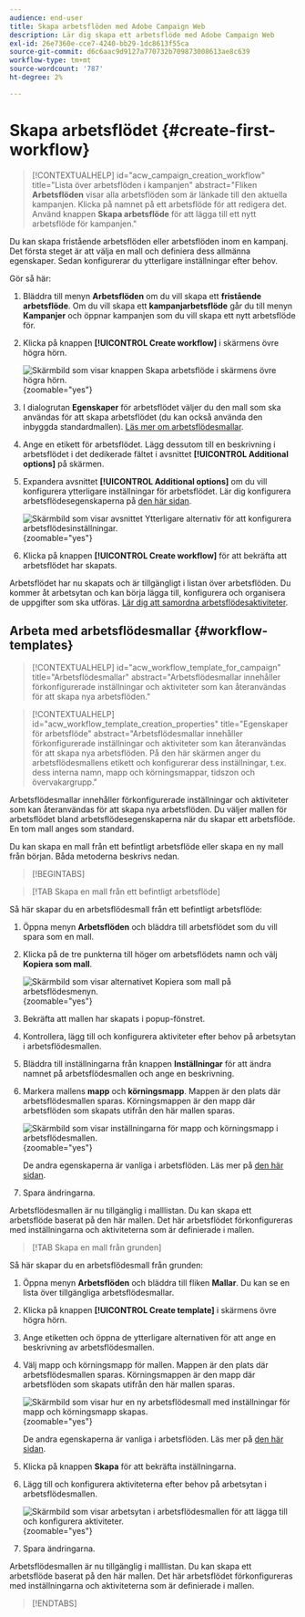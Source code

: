 ```yaml
---
audience: end-user
title: Skapa arbetsflöden med Adobe Campaign Web
description: Lär dig skapa ett arbetsflöde med Adobe Campaign Web
exl-id: 26e7360e-cce7-4240-bb29-1dc8613f55ca
source-git-commit: d6c6aac9d9127a770732b709873008613ae8c639
workflow-type: tm+mt
source-wordcount: '787'
ht-degree: 2%

---
```


# Skapa arbetsflödet {#create-first-workflow}

>[!CONTEXTUALHELP]
>id="acw_campaign_creation_workflow"
>title="Lista över arbetsflöden i kampanjen"
>abstract="Fliken **Arbetsflöden** visar alla arbetsflöden som är länkade till den aktuella kampanjen. Klicka på namnet på ett arbetsflöde för att redigera det. Använd knappen **Skapa arbetsflöde** för att lägga till ett nytt arbetsflöde för kampanjen."

Du kan skapa fristående arbetsflöden eller arbetsflöden inom en kampanj. Det första steget är att välja en mall och definiera dess allmänna egenskaper. Sedan konfigurerar du ytterligare inställningar efter behov.

Gör så här:

1. Bläddra till menyn **Arbetsflöden** om du vill skapa ett **fristående arbetsflöde**. Om du vill skapa ett **kampanjarbetsflöde** går du till menyn **Kampanjer** och öppnar kampanjen som du vill skapa ett nytt arbetsflöde för.

1. Klicka på knappen **[!UICONTROL Create workflow]** i skärmens övre högra hörn.

   ![Skärmbild som visar knappen Skapa arbetsflöde i skärmens övre högra hörn.](assets/workflow-create.png){zoomable="yes"}

1. I dialogrutan **Egenskaper** för arbetsflödet väljer du den mall som ska användas för att skapa arbetsflödet (du kan också använda den inbyggda standardmallen). [Läs mer om arbetsflödesmallar](#workflow-templates).

1. Ange en etikett för arbetsflödet. Lägg dessutom till en beskrivning i arbetsflödet i det dedikerade fältet i avsnittet **[!UICONTROL Additional options]** på skärmen.

1. Expandera avsnittet **[!UICONTROL Additional options]** om du vill konfigurera ytterligare inställningar för arbetsflödet. Lär dig konfigurera arbetsflödesegenskaperna på [den här sidan](workflow-settings.md#properties).

   ![Skärmbild som visar avsnittet Ytterligare alternativ för att konfigurera arbetsflödesinställningar.](assets/workflow-additional-options.png){zoomable="yes"}

1. Klicka på knappen **[!UICONTROL Create workflow]** för att bekräfta att arbetsflödet har skapats.

Arbetsflödet har nu skapats och är tillgängligt i listan över arbetsflöden. Du kommer åt arbetsytan och kan börja lägga till, konfigurera och organisera de uppgifter som ska utföras. [Lär dig att samordna arbetsflödesaktiviteter](orchestrate-activities.md).

## Arbeta med arbetsflödesmallar {#workflow-templates}

>[!CONTEXTUALHELP]
>id="acw_workflow_template_for_campaign"
>title="Arbetsflödesmallar"
>abstract="Arbetsflödesmallar innehåller förkonfigurerade inställningar och aktiviteter som kan återanvändas för att skapa nya arbetsflöden."

>[!CONTEXTUALHELP]
>id="acw_workflow_template_creation_properties"
>title="Egenskaper för arbetsflöde"
>abstract="Arbetsflödesmallar innehåller förkonfigurerade inställningar och aktiviteter som kan återanvändas för att skapa nya arbetsflöden. På den här skärmen anger du arbetsflödesmallens etikett och konfigurerar dess inställningar, t.ex. dess interna namn, mapp och körningsmappar, tidszon och övervakargrupp."

Arbetsflödesmallar innehåller förkonfigurerade inställningar och aktiviteter som kan återanvändas för att skapa nya arbetsflöden. Du väljer mallen för arbetsflödet bland arbetsflödesegenskaperna när du skapar ett arbetsflöde. En tom mall anges som standard.

Du kan skapa en mall från ett befintligt arbetsflöde eller skapa en ny mall från början. Båda metoderna beskrivs nedan.

>[!BEGINTABS]

>[!TAB Skapa en mall från ett befintligt arbetsflöde]

Så här skapar du en arbetsflödesmall från ett befintligt arbetsflöde:

1. Öppna menyn **Arbetsflöden** och bläddra till arbetsflödet som du vill spara som en mall.
1. Klicka på de tre punkterna till höger om arbetsflödets namn och välj **Kopiera som mall**.

   ![Skärmbild som visar alternativet Kopiera som mall på arbetsflödesmenyn.](assets/wf-copy-as-template.png){zoomable="yes"}

1. Bekräfta att mallen har skapats i popup-fönstret.
1. Kontrollera, lägg till och konfigurera aktiviteter efter behov på arbetsytan i arbetsflödesmallen.
1. Bläddra till inställningarna från knappen **Inställningar** för att ändra namnet på arbetsflödesmallen och ange en beskrivning.
1. Markera mallens **mapp** och **körningsmapp**. Mappen är den plats där arbetsflödesmallen sparas. Körningsmappen är den mapp där arbetsflöden som skapats utifrån den här mallen sparas.

   ![Skärmbild som visar inställningarna för mapp och körningsmapp i arbetsflödesmallen.](assets/wf-settings-template.png){zoomable="yes"}

   De andra egenskaperna är vanliga i arbetsflöden. Läs mer på [den här sidan](workflow-settings.md#properties).

1. Spara ändringarna.

Arbetsflödesmallen är nu tillgänglig i malllistan. Du kan skapa ett arbetsflöde baserat på den här mallen. Det här arbetsflödet förkonfigureras med inställningarna och aktiviteterna som är definierade i mallen.

>[!TAB Skapa en mall från grunden]

Så här skapar du en arbetsflödesmall från grunden:

1. Öppna menyn **Arbetsflöden** och bläddra till fliken **Mallar**. Du kan se en lista över tillgängliga arbetsflödesmallar.
1. Klicka på knappen **[!UICONTROL Create template]** i skärmens övre högra hörn.
1. Ange etiketten och öppna de ytterligare alternativen för att ange en beskrivning av arbetsflödesmallen.
1. Välj mapp och körningsmapp för mallen. Mappen är den plats där arbetsflödesmallen sparas. Körningsmappen är den mapp där arbetsflöden som skapats utifrån den här mallen sparas.

   ![Skärmbild som visar hur en ny arbetsflödesmall med inställningar för mapp och körningsmapp skapas.](assets/new-wf-template.png){zoomable="yes"}

   De andra egenskaperna är vanliga i arbetsflöden. Läs mer på [den här sidan](workflow-settings.md#properties).

1. Klicka på knappen **Skapa** för att bekräfta inställningarna.
1. Lägg till och konfigurera aktiviteterna efter behov på arbetsytan i arbetsflödesmallen.

   ![Skärmbild som visar arbetsytan i arbetsflödesmallen för att lägga till och konfigurera aktiviteter.](assets/wf-template-activities.png){zoomable="yes"}

1. Spara ändringarna.

Arbetsflödesmallen är nu tillgänglig i malllistan. Du kan skapa ett arbetsflöde baserat på den här mallen. Det här arbetsflödet förkonfigureras med inställningarna och aktiviteterna som är definierade i mallen.

>[!ENDTABS]